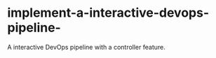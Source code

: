 # implement-a-interactive-devops-pipeline-
A interactive DevOps pipeline with a controller feature.
